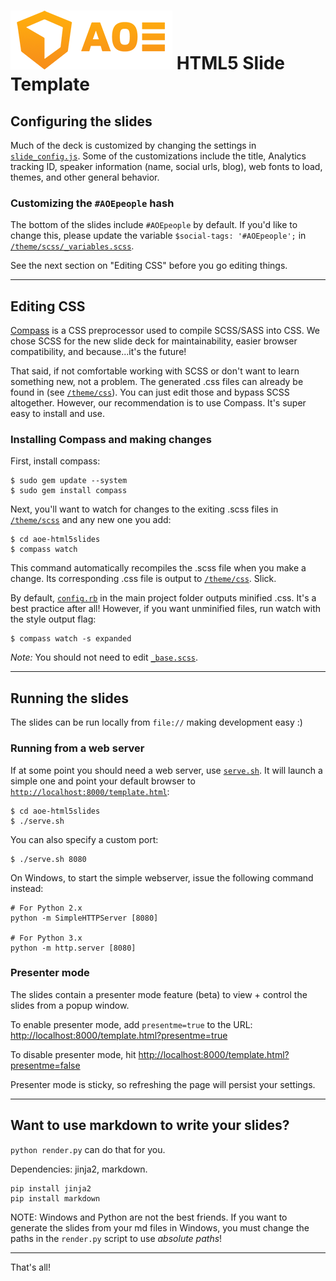 <h1><img src="images/Logo_noclaim_orange_small.png"> HTML5 Slide Template</h1>

## Configuring the slides

Much of the deck is customized by changing the settings in [`slide_config.js`](slide_config.js).
Some of the customizations include the title, Analytics tracking ID, speaker
information (name, social urls, blog), web fonts to load, themes, and other
general behavior.

### Customizing the `#AOEpeople` hash

The bottom of the slides include `#AOEpeople` by default. If you'd like to change
this, please update the variable `$social-tags: '#AOEpeople';` in
[`/theme/scss/_variables.scss`](theme/scss/_variables.scss).

See the next section on "Editing CSS" before you go editing things.

---

## Editing CSS

[Compass](http://compass-style.org/install/) is a CSS preprocessor used to compile
SCSS/SASS into CSS. We chose SCSS for the new slide deck for maintainability,
easier browser compatibility, and because...it's the future!

That said, if not comfortable working with SCSS or don't want to learn something
new, not a problem. The generated .css files can already be found in
(see [`/theme/css`](theme/css)). You can just edit those and bypass SCSS altogether.
However, our recommendation is to use Compass. It's super easy to install and use.

### Installing Compass and making changes

First, install compass:

```
$ sudo gem update --system
$ sudo gem install compass
```

Next, you'll want to watch for changes to the exiting .scss files in [`/theme/scss`](theme/scss)
and any new one you add:

```
$ cd aoe-html5slides
$ compass watch
```

This command automatically recompiles the .scss file when you make a change.
Its corresponding .css file is output to [`/theme/css`](theme/css). Slick.

By default, [`config.rb`](config.rb) in the main project folder outputs minified
.css. It's a best practice after all! However, if you want unminified files,
run watch with the style output flag:

```
$ compass watch -s expanded
```

*Note:* You should not need to edit [`_base.scss`](theme/scss/_base.scss).

---

## Running the slides

The slides can be run locally from `file://` making development easy :)

### Running from a web server

If at some point you should need a web server, use [`serve.sh`](serve.sh). It will
launch a simple one and point your default browser to [`http://localhost:8000/template.html`](http://localhost:8000/template.html):

```
$ cd aoe-html5slides
$ ./serve.sh
```

You can also specify a custom port:

```
$ ./serve.sh 8080
```

On Windows, to start the simple webserver, issue the following command instead:

```
# For Python 2.x
python -m SimpleHTTPServer [8080]

# For Python 3.x
python -m http.server [8080]
```

### Presenter mode

The slides contain a presenter mode feature (beta) to view + control the slides
from a popup window.

To enable presenter mode, add `presentme=true` to the URL: [http://localhost:8000/template.html?presentme=true](http://localhost:8000/template.html?presentme=true)

To disable presenter mode, hit [http://localhost:8000/template.html?presentme=false](http://localhost:8000/template.html?presentme=false)

Presenter mode is sticky, so refreshing the page will persist your settings.

---

## Want to use markdown to write your slides?

`python render.py` can do that for you.

Dependencies: jinja2, markdown.

```
pip install jinja2
pip install markdown
```

NOTE: Windows and Python are not the best friends. If you want to generate the slides from your md 
files in Windows, you must change the paths in the `render.py` script to use *absolute paths*!

---

That's all!
